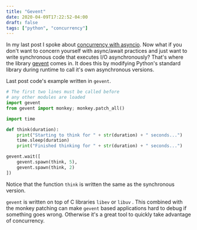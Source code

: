 ```yaml
---
title: "Gevent"
date: 2020-04-09T17:22:52-04:00
draft: false
tags: ["python", "concurrency"]
---
```


In my last post I spoke about [concurrency with asyncio](https://brandonrozek.com/blog/pyasyncio/). Now what if you don't want to concern yourself with async/await practices and just want to write synchronous code that executes I/O asynchronously?  That's where the library [gevent](http://www.gevent.org/) comes in. It does this by modifying Python's standard library during runtime to call it's own asynchronous versions.

Last post code's example written in `gevent`.

```python
# The first two lines must be called before
# any other modules are loaded
import gevent
from gevent import monkey; monkey.patch_all()

import time

def think(duration):
    print("Starting to think for " + str(duration) + " seconds...")
    time.sleep(duration)
    print("Finished thinking for " + str(duration) + " seconds...")

gevent.wait([
    gevent.spawn(think, 5),
    gevent.spawn(think, 2)
])
```

Notice that the function `think` is written the same as the synchronous version. 

`gevent` is written on top of C libraries `libev` or `libuv` . This combined with the monkey patching can make `gevent` based applications hard to debug if something goes wrong. Otherwise it's a great tool to quickly take advantage of concurrency.
